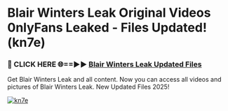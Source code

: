 # Blair Winters Leak Original Videos 0nlyFans Leaked - Files Updated! (kn7e)

<h3>🔴 CLICK HERE 🌐==►► <a href="https://tinyurl.com/2jnfzry5" rel="nofollow">Blair Winters Leak Updated Files</a></h3>

Get Blair Winters Leak and all content. Now you can access all videos and pictures of Blair Winters Leak. New Updated Files 2025!

[![kn7e](https://i.imgur.com/GyGTBgg.gif)](https://tinyurl.com/2jnfzry5)
